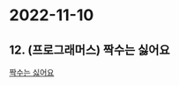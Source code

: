 # 2022-11-10

## 12. (프로그래머스) 짝수는 싫어요

[짝수는 싫어요](https://school.programmers.co.kr/learn/courses/30/lessons/120813)

